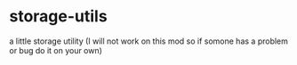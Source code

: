 # storage-utils
a little storage utility (I will not work on this mod so if somone has a problem or bug do it on your own)
